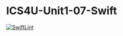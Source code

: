 # ICS4U-Unit1-07-Swift
[![SwiftLint](https://github.com/Felipe-Affonso047/ICS4U-Unit1-07-Swift/workflows/SwiftLint/badge.svg)](https://github.com/Felipe-Affonso047/ICS4U-Unit1-07-Swift/actions)
